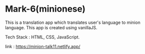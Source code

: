 # Mark-6(minionese)

This is a translation app which translates user's language to minion language. This app is created using vanillaJS.

Tech Stack : HTML, CSS, JavaScript.

link : https://minion-talk11.netlify.app/
